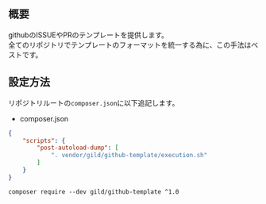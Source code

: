 ## 概要

githubのISSUEやPRのテンプレートを提供します。  
全てのリポジトリでテンプレートのフォーマットを統一する為に、この手法はベストです。

## 設定方法

リポジトリルートの`composer.json`に以下追記します。

* composer.json
```json
{
    "scripts": {
        "post-autoload-dump": [
            ". vendor/gild/github-template/execution.sh"
        ]
    }
}
```

```shell
composer require --dev gild/github-template ^1.0
```

